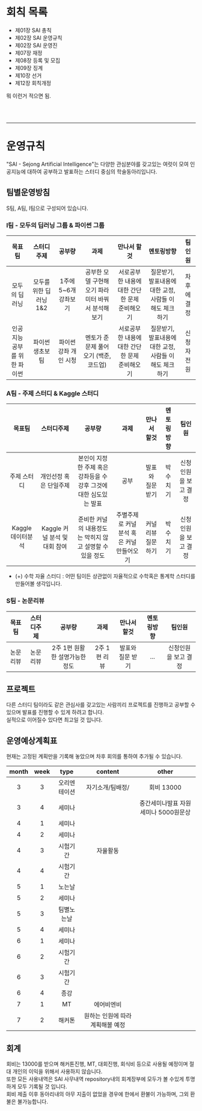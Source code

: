 # 회칙 목록

- 제01장 SAI 총칙
- 제02장 SAI 운영규칙
- 제02장 SAI 운영진
- 제07장 재정
- 제08장 등록 및 모집
- 제09장 징계
- 제10장 선거
- 제12장 회칙개정

뭐 이런거 적으면 됨.

<br><br><hr>

# 운영규칙
"SAI - Sejong Artificial Intelligence"는 다양한 관심분야를 갖고있는 여럿이 모여 인공지능에 대하여 공부하고 발표하는 스터디 중심의 학술동아리입니다.

## 팀별운영방침
S팀, A팀, I팀으로 구성되어 있습니다.

### I팀 - 모두의 딥러닝 그룹 & 파이썬 그룹
|목표팀|스터디주제|공부량|과제|만나서 할것|멘토링방향|팀인원|
|:----:|:----:|:----:|:----:|:----:|:----:|:----:|
|모두의 딥러닝|모두를 위한 딥러닝 1&2|1주에 5~6개 강좌보기|공부한 모델 구현해오기 파라미터 바꿔서 분석해보기|서로공부한 내용에 대한 간단한 문제 준비해오기|질문받기, 발표내용에대한 교정, 사람들 이해도 체크하기|차후에 결정|
|인공지능공부를 위한 파이썬|파이썬 생초보팀|파이썬강좌 개인 시청|멘토가 준 문제 풀어오기 (백준, 코드업)|서로공부한 내용에 대한 간단한 문제 준비해오기|질문받기, 발표내용에대한 교정, 사람들 이해도 체크하기|신청자 전원|


### A팀 - 주제 스터디 & Kaggle 스터디
|목표팀|스터디주제|공부량|과제|만나서 할것|멘토링방향|팀인원|
|:----:|:----:|:----:|:----:|:----:|:----:|:----:|
|주제 스터디|개인선정 혹은 단일주제|본인이 지정한 주제 혹은 강좌등을 수강후 그것에 대한 심도있는 발표|공부|발표와 질문 받기|박수치기|신청인원을 보고 결정|
|Kaggle 데이터분석|Kaggle 커널 분석 및 대회 참여|준비한 커널의 내용정도는 막히지 않고 설명할 수 있을 정도|주별주제로 커널 분석 혹은 커널 만들어오기|커널리뷰 질문하기|박수치기|신청인원을 보고 결정|
- (+) 수학 자율 스터디 : 어떤 팀이든 상관없이 자율적으로 수학혹은 통계학 스터디를 만들어볼 생각입니다.

### S팀 - 논문리뷰
|목표팀|스터디주제|공부량|과제|만나서 할것|멘토링방향|팀인원|
|:----:|:----:|:----:|:----:|:----:|:----:|:----:|
|논문리뷰|논문리뷰|2주 1편 원활한 설명가능한정도|2주 1편 리뷰|발표와 질문 받기|...|신청인원을 보고 결정|

## 프로젝트
다른 스터디 팀이라도 같은 관심사를 갖고있는 사람끼리 프로젝트를 진행하고 공부할 수 있으며 발표를 진행할 수 있게 하려고 합니다.  
실적으로 이어질수 있다면 최고일 것 입니다.

## 운영예상계획표
현재는 고정된 계획만을 기록해 놓았으며 차후 회의를 통하여 추가될 수 있습니다.

|month|week|type|content|other|
|:----:|:----:|:----:|:----:|:----:|
|3|3|오리엔테이션|자기소개/팀배정/|회비 13000|
|3|4|세미나||중간세미나발표 자원 세미나 5000원문상|
|4|1|세미나|||
|4|2|세미나|||
|4|3|시험기간|자율활동||
|4|4|시험기간|||
|5|1|노는날|||
|5|2|세미나|||
|5|3|팀별노는날|||
|5|4|세미나|||
|6|1|세미나|||
|6|2|시험기간|||
|6|3|시험기간|||
|6|4|종강|||
|7|1|MT|에어비엔비||
|7|2|해커톤|원하는 인원에 따라 계획해볼 예정||

## 회계 
회비는 13000를 받으며 해커톤진행, MT, 대회진행, 회식비 등으로 사용될 예정이며 절대 개인의 이익을 위해서 사용하지 않습니다.  
또한 모든 사용내역은 SAI 사무내역 repository내의 회계장부에 모두가 볼 수있게 투명하게 모두 기록될 것 입니다.  
회비 제출 이후 동아리내의 아무 지출이 없었을 경우에 한에서 환불이 가능하며, 그외 환불은 불가능합니다. 


